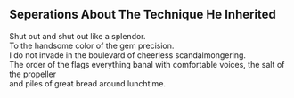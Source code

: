 Seperations About The Technique He Inherited
--------------------------------------------
Shut out and shut out like a splendor.  
To the handsome color of the gem precision.  
I do not invade in the boulevard of cheerless scandalmongering.  
The order of the flags everything banal with comfortable voices, the salt of the propeller  
and piles of great bread around lunchtime.  

